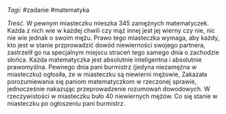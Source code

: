 _Tagi:_ #zadanie #matematyka 

_Treść._ W pewnym miasteczku mieszka 345 zamężnych matematyczek. Każda z nich wie w każdej chwili czy mąż innej jest jej wierny czy nie, nic nie wie jednak o swoim mężu. Prawo tego miasteczka wymaga, aby każdy, kto jest w stanie przprowadzić dowód niewierności swojego partnera, zastrzelił go na specjalnym miejscu straceń tego samego dnia o zachodzie słońca. Każda matematyczka jest absolutnie inteligentna i absolutnie prawomyślna. Pewnego dnia pani burmistrz (jedyna niezamężna w miasteczku) ogłosiła, że w miasteczku są niewierni mężowie, Zakazała porozumiewania się paniom matematyczkom w rzeczonej sprawie, jednocześnie nakazując przeprowadzenie rozumowań dowodowych. W rzeczywistości w miasteczku buło 40 niewiernych mężów. Co się stanie w miasteczku po ogłoszeniu pani burmistrz.